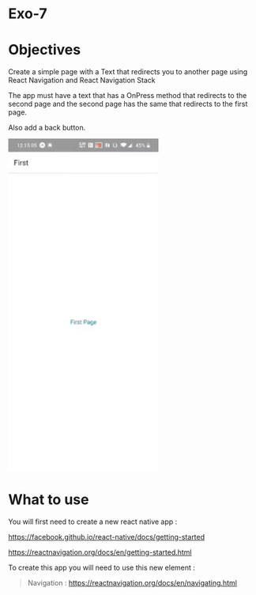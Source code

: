 # Exo-7

# Objectives

Create a simple page with a Text that redirects you to another page using React Navigation and React Navigation Stack

The app must have a text that has a OnPress method that redirects to the second page and the second page has the same that redirects to the first page.

Also add a back button.

![alt text](navigator1.gif "Exo-1")

# What to use

You will first need to create a new react native app :

https://facebook.github.io/react-native/docs/getting-started

https://reactnavigation.org/docs/en/getting-started.html

To create this app you will need to use this new element :

> Navigation : https://reactnavigation.org/docs/en/navigating.html